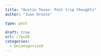 ```yaml
---
title: "Austin Texas: Post trip thoughts"
author: "Juan Orozco"

type: post

draft: true
url: /?p=28
categories:
  - Uncategorized
---
```


</p>
